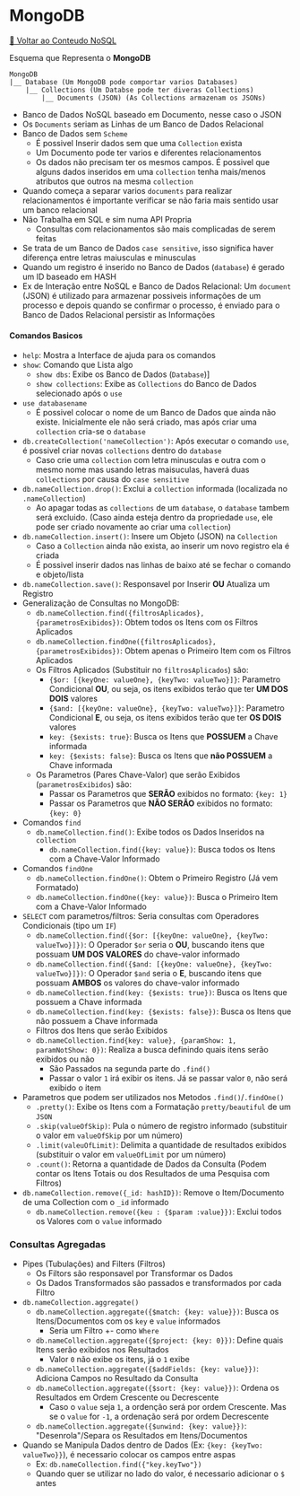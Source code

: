 #  MongoDB

[🍵 Voltar ao Conteudo NoSQL](README.md)

Esquema que Representa o **MongoDB**

```
MongoDB
|__ Database (Um MongoDB pode comportar varios Databases)
    |__ Collections (Um Databse pode ter diveras Collections)
        |__ Documents (JSON) (As Collections armazenam os JSONs)
```

- Banco de Dados NoSQL baseado em Documento, nesse caso o JSON
- Os `Documents` seriam as Linhas de um Banco de Dados Relacional
- Banco de Dados sem `Scheme`
    - É possivel Inserir dados sem que uma `Collection` exista
    - Um Documento pode ter varios e diferentes relacionamentos
    - Os dados não precisam ter os mesmos campos. É possivel que alguns dados inseridos em uma `collection` tenha
      mais/menos atributos que outros na mesma `collection`
- Quando começa a separar varios `documents` para realizar relacionamentos é importante verificar se não faria mais
  sentido usar um banco relacional
- Não Trabalha em SQL e sim numa API Propria
    - Consultas com relacionamentos são mais complicadas de serem feitas
- Se trata de um Banco de Dados `case sensitive`, isso significa haver diferença entre letras maiusculas e minusculas
- Quando um registro é inserido no Banco de Dados (`database`) é gerado um ID baseado em HASH
- Ex de Interação entre NoSQL e Banco de Dados Relacional: Um `document` (JSON) é utilizado para armazenar possiveis
  informações de um processo e depois quando se confirmar o processo, é enviado para o Banco de Dados Relacional
  persistir as Informações

#### Comandos Basicos

- `help`: Mostra a Interface de ajuda para os comandos
- `show`: Comando que Lista algo
    - `show dbs`: Exibe os Banco de Dados (`Database`)]
    - `show collections`: Exibe as `Collections` do Banco de Dados selecionado após o `use`
- `use databasename`
    - É possivel colocar o nome de um Banco de Dados que ainda não existe. Inicialmente ele não será criado, mas após
      criar uma `collection` cria-se o `database`
- `db.createCollection('nameCollection')`: Após executar o comando `use`, é possivel criar novas `collections`
  dentro do `database`
    - Caso crie uma `collection` com letra minusculas e outra com o mesmo nome mas usando letras maisuculas, haverá
      duas `collections` por causa do `case sensitive`
- `db.nameCollection.drop()`: Exclui a `collection` informada (localizada no `.nameCollection`)
    - Ao apagar todas as `collections` de um `database`, o `database` tambem será excluido. (Caso ainda esteja dentro da
      propriedade `use`, ele pode ser criado novamente ao criar uma `collection`)
- `db.nameCollection.insert()`: Insere um Objeto (JSON) na `Collection`
    - Caso a `Collection` ainda não exista, ao inserir um novo registro ela é criada
    - É possivel inserir dados nas linhas de baixo até se fechar o comando e objeto/lista
- `db.nameCollection.save()`: Responsavel por Inserir **OU** Atualiza um Registro
- Generalização de Consultas no MongoDB:
    - `db.nameCollection.find({filtrosAplicados}, {parametrosExibidos})`: Obtem todos os Itens com os Filtros Aplicados
    - `db.nameCollection.findOne({filtrosAplicados}, {parametrosExibidos})`: Obtem apenas o Primeiro Item com os Filtros
      Aplicados
    - Os Filtros Aplicados (Substituir no `filtrosAplicados`) são:
        - `{$or: [{keyOne: valueOne}, {keyTwo: valueTwo}]}`: Parametro Condicional **OU**, ou seja, os itens exibidos
          terão que ter **UM DOS DOIS** valores
        - `{$and: [{keyOne: valueOne}, {keyTwo: valueTwo}]}`: Parametro Condicional **E**, ou seja, os itens exibidos
          terão que ter **OS DOIS** valores
        - `key: {$exists: true}`: Busca os Itens que **POSSUEM** a Chave informada
        - `key: {$exists: false}`: Busca os Itens que **não POSSUEM** a Chave informada
    - Os Parametros (Pares Chave-Valor) que serão Exibidos (`parametrosExibidos`) são:
        - Passar os Parametros que **SERÃO** exibidos no formato: ``{key: 1}``
        - Passar os Parametros que **NÃO SERÃO** exibidos no formato: ``{key: 0}``
- Comandos `find`
    - `db.nameCollection.find()`: Exibe todos os Dados Inseridos na `collection`
        - `db.nameCollection.find({key: value})`: Busca todos os Itens com a Chave-Valor Informado
- Comandos `findOne`
    - `db.nameCollection.findOne()`: Obtem o Primeiro Registro (Já vem Formatado)
    - `db.nameCollection.findOne({key: value})`: Busca o Primeiro Item com a Chave-Valor Informado
- `SELECT` com parametros/filtros: Seria consultas com Operadores Condicionais (tipo um `IF`)
    - `db.nameCollection.find({$or: [{keyOne: valueOne}, {keyTwo: valueTwo}]})`: O Operador `$or` seria o **OU**,
      buscando itens que possuam **UM DOS VALORES** do chave-valor informado
    - `db.nameCollection.find({$and: [{keyOne: valueOne}, {keyTwo: valueTwo}]})`: O Operador `$and` seria o **E**,
      buscando itens que possuam **AMBOS** os valores do chave-valor informado
    - `db.nameCollection.find(key: {$exists: true})`: Busca os Itens que possuem a Chave informada
    - `db.nameCollection.find(key: {$exists: false})`: Busca os Itens que não possuem a Chave informada
    - Filtros dos Itens que serão Exibidos
    - `db.nameCollection.find{key: value}, {paramShow: 1, paramNotShow: 0})`: Realiza a busca definindo quais itens
      serão exibidos ou não
        - São Passados na segunda parte do `.find()`
        - Passar o valor `1` irá exibir os itens. Já se passar valor `0`, não será exibido o item
- Parametros que podem ser utilizados nos Metodos `.find()`/`.findOne()`
    - `.pretty()`: Exibe os Itens com a Formatação `pretty/beautiful` de um `JSON`
    - `.skip(valueOfSkip)`: Pula o número de registro informado (substituir o valor em `valueOfSkip` por um número)
    - `.limit(valeuOfLimit)`: Delimita a quantidade de resultados exibidos (substituir o valor em `valueOfLimit` por um
      número)
    - `.count()`: Retorna a quantidade de Dados da Consulta (Podem contar os Itens Totais ou dos Resultados de uma
      Pesquisa com Filtros)
- `db.nameCollection.remove({_id: hashID})`: Remove o Item/Documento de uma Collection com o `_id` informado
    - `db.nameCollection.remove({keu : {$param :value}})`: Exclui todos os Valores com o `value` informado

### Consultas Agregadas

- Pipes (Tubulações) and Filters (Filtros)
    - Os Filtors são responsavel por Transformar os Dados
    - Os Dados Transformados são passados e transformados por cada Filtro
- `db.nameCollection.aggregate()`
    - `db.nameCollection.aggregate({$match: {key: value}})`: Busca os Itens/Documentos com os `key` e `value` informados
        - Seria um Filtro +- como `Where`
    - `db.nameCollection.aggregate({$project: {key: 0}})`: Define quais Itens serão exibidos nos Resultados
        - Valor `0` não exibe os itens, já o `1` exibe
    - `db.nameCollection.aggregate({$addFields: {key: value}})`: Adiciona Campos no Resultado da Consulta
    - `db.nameCollection.aggregate({$sort: {key: value}})`: Ordena os Resultados em Ordem Crescente ou Decrescente
        - Caso o `value` seja `1`, a ordenção será por ordem Crescente. Mas se o `value` for `-1`, a ordenação será por
          ordem Decrescente
    - `db.nameCollection.aggregate({$unwind: {key: value}})`: "Desenrola"/Separa os Resultados em Itens/Documentos
- Quando se Manipula Dados dentro de Dados (Ex: `{key: {keyTwo: valueTwo}}`), é necessario colocar os campos entre aspas
    - Ex: `db.nameCollection.find({"key.keyTwo"})`
    - Quando quer se utilizar no lado do valor, é necessario adicionar o `$` antes
